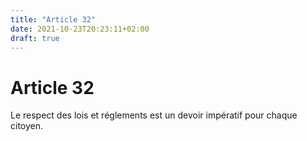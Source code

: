 ```yaml
---
title: "Article 32"
date: 2021-10-23T20:23:11+02:00
draft: true
---
```


# Article 32

Le respect des lois et réglements est un devoir impératif pour chaque citoyen.
